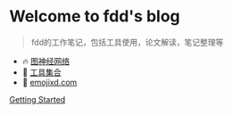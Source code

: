 # Welcome to fdd's blog

> fdd的工作笔记，包括工具使用，论文解读，笔记整理等

- 🔥 [图神经网络](docs/GNN/)
- 🧰 [工具集合](docs/tools/)
- 🤗 [emojixd.com](https://emojixd.com/)

[Getting Started](https://whu-dft.github.io/fdd-blog/)
